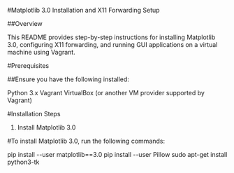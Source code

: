 #Matplotlib 3.0 Installation and X11 Forwarding Setup

##Overview

This README provides step-by-step instructions for installing Matplotlib 3.0, configuring X11 forwarding, and running GUI applications on a virtual machine using Vagrant.

#Prerequisites

##Ensure you have the following installed:

Python 3.x
Vagrant
VirtualBox (or another VM provider supported by Vagrant)

#Installation Steps

1. Install Matplotlib 3.0

#To install Matplotlib 3.0, run the following commands:

pip install --user matplotlib==3.0
pip install --user Pillow
sudo apt-get install python3-tk
